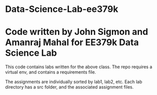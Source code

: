 # Data-Science-Lab-ee379k

# Code written by John Sigmon and Amanraj Mahal for EE379k Data Science Lab #

This code contains labs written for the above class. The repo requires a virtual env, and contains a requirements file.

The assignments are individually sorted by lab1, lab2, etc. Each lab directory has a src folder, and the associated assignment files.
